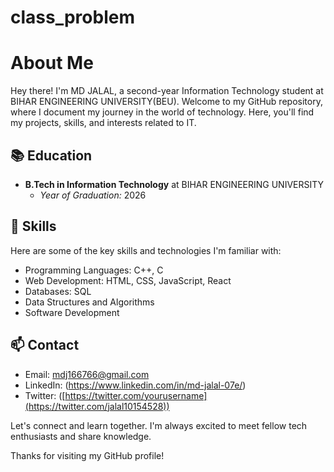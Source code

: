 # class_problem
# About Me

Hey there! I'm MD JALAL, a second-year Information Technology student at BIHAR ENGINEERING UNIVERSITY(BEU). Welcome to my GitHub repository, where I document my journey in the world of technology. Here, you'll find my projects, skills, and interests related to IT.

## 📚 Education

- **B.Tech in Information Technology** at BIHAR ENGINEERING UNIVERSITY
  - *Year of Graduation:* 2026

## 💼 Skills

Here are some of the key skills and technologies I'm familiar with:

- Programming Languages: C++, C
- Web Development: HTML, CSS, JavaScript, React
- Databases: SQL
- Data Structures and Algorithms
- Software Development

## 📫 Contact

- Email: mdj166766@gmail.com
- LinkedIn: (https://www.linkedin.com/in/md-jalal-07e/)
- Twitter:  ([https://twitter.com/yourusername](https://twitter.com/jalal10154528))

Let's connect and learn together. I'm always excited to meet fellow tech enthusiasts and share knowledge.

Thanks for visiting my GitHub profile!
